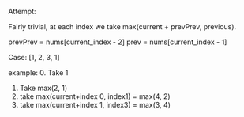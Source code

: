 Attempt:

Fairly trivial, at each index we take max(current + prevPrev, previous).

prevPrev = nums[current_index - 2]
prev = nums[current_index - 1]

Case: [1, 2, 3, 1]

example:
0. Take 1
1. Take max(2, 1)
2. take max(current+index 0, index1) = max(4, 2)
3. take max(current+index 1, index3) = max(3, 4)